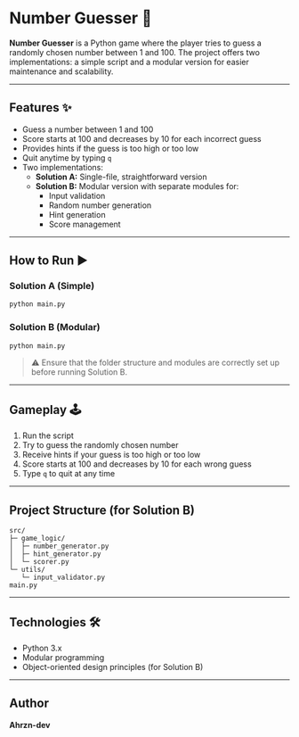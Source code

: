 # Number Guesser 🎯

**Number Guesser** is a Python game where the player tries to guess a randomly chosen number between 1 and 100. The project offers two implementations: a simple script and a modular version for easier maintenance and scalability.

---

## Features ✨

- Guess a number between 1 and 100
- Score starts at 100 and decreases by 10 for each incorrect guess
- Provides hints if the guess is too high or too low
- Quit anytime by typing `q`
- Two implementations:
  - **Solution A:** Single-file, straightforward version
  - **Solution B:** Modular version with separate modules for:
    - Input validation
    - Random number generation
    - Hint generation
    - Score management

---

## How to Run ▶️

### Solution A (Simple)
```bash
python main.py
```

### Solution B (Modular)
```bash
python main.py
```

> ⚠️ Ensure that the folder structure and modules are correctly set up before running Solution B.

---

## Gameplay 🕹️

1. Run the script
2. Try to guess the randomly chosen number
3. Receive hints if your guess is too high or too low
4. Score starts at 100 and decreases by 10 for each wrong guess
5. Type `q` to quit at any time

---

## Project Structure (for Solution B)

```
src/
├─ game_logic/
│  ├─ number_generator.py
│  ├─ hint_generator.py
│  └─ scorer.py
└─ utils/
   └─ input_validator.py
main.py
```

---

## Technologies 🛠️

- Python 3.x
- Modular programming
- Object-oriented design principles (for Solution B)

---

## Author

**Ahrzn-dev**

